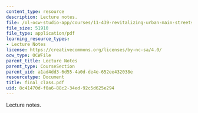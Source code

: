 ```yaml
---
content_type: resource
description: Lecture notes.
file: /ol-ocw-studio-app/courses/11-439-revitalizing-urban-main-streets-mission-hill-egleston-square-boston-spring-2003/8c41470df0a688c234ed92c5d625e294_final_class.pdf
file_size: 51910
file_type: application/pdf
learning_resource_types:
- Lecture Notes
license: https://creativecommons.org/licenses/by-nc-sa/4.0/
ocw_type: OCWFile
parent_title: Lecture Notes
parent_type: CourseSection
parent_uid: a1ad4dd3-6d55-4a0d-de4e-652ee432038e
resourcetype: Document
title: final_class.pdf
uid: 8c41470d-f0a6-88c2-34ed-92c5d625e294
---
```

Lecture notes.